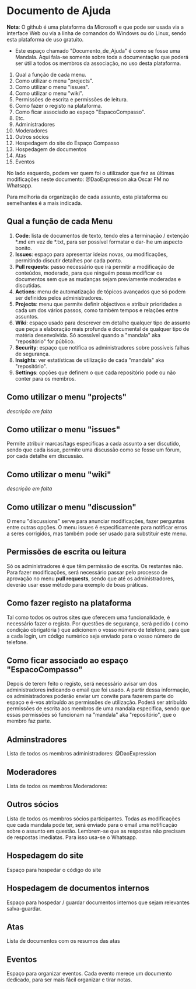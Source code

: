 # Documento de Ajuda

**Nota**: O github é uma plataforma da Microsoft e que pode ser usada via a interface Web ou via a linha de comandos do Windows ou do Linux, sendo esta plataforma de uso gratuito. 

- Este espaço chamado "Documento_de_Ajuda" é como se fosse uma Mandala. Aqui fala-se somente sobre toda a documentação que poderá ser útil a todos os membros da associação, no uso desta plataforma.

1. Qual a função de cada menu.
2. Como utilizar o menu "projects".
3. Como utilizar o menu "issues".
4. Como utilizar o menu "wiki".
5. Permissões de escrita e permissões de leitura.
6. Como fazer o registo na plataforma.
7. Como ficar associado ao espaço "EspacoCompasso".
8. Etc.
9. Administradores
10. Moderadores
11. Outros sócios
12. Hospedagem do site do Espaço Compasso
13. Hospedagem de documentos
14. Atas
15. Eventos

No lado esquerdo, podem ver quem foi o utilizador que fez as últimas modificações neste documento: @DaoExpression aka Oscar FM no Whatsapp. 

Para melhoria da organização de cada assunto, esta plataforma ou semelhantes é a mais indicada. 

## Qual a função de cada Menu

1. **Code**: lista de documentos de texto, tendo eles a terminação / extenção *.md em vez de *.txt, para ser possível formatar e dar-lhe um aspecto bonito.
2. **Issues**: espaço para apresentar ideias novas, ou modificações, permitindo discutir detalhes por cada ponto.
3. **Pull requests**: passo necessário que irá permitir a modificação de conteúdos, moderado, para que ninguém possa modificar os documentos sem que as mudanças sejam previamente moderadas e discutidas.
4. **Actions**: menu de automatização de tópicos avançados que só podem ser definidos pelos administradores.
5. **Projects**: menu que permite definir objectivos e atribuir prioridades a cada um dos vários passos, como também tempos e relações entre assuntos.
6. **Wiki**: espaço usado para descrever em detalhe qualquer tipo de assunto que peça a elaboração mais profunda e documental de qualquer tipo de matéria desenvolvida. Só acessível quando a "mandala" aka "repositório" for público.
7. **Security**: espaço que notifica os administradores sobre possíveis falhas de segurança.
8. **Insights**: ver estatísticas de utilização de cada "mandala" aka "repositório".
9. **Settings**: opções que definem o que cada repositório pode ou não conter para os membros.

## Como utilizar o menu "projects"

_descrição em falta_

## Como utilizar o menu "issues" 

Permite atribuir marcas/tags especificas a cada assunto a ser discutido, sendo que cada issue, permite uma discussão como se fosse um fórum, por cada detalhe em discussão.

## Como utilizar o menu "wiki"

_descrição em falta_

## Como utilizar o menu "discussion"

O menu "discussions" serve para anunciar modificações, fazer perguntas entre outras opções. O menu issues é especificamente para notificar erros a seres corrigidos, mas também pode ser usado para substituir este menu. 

## Permissões de escrita ou leitura

Só os administradores é que têm permissão de escrita. Os restantes não. Para fazer modificações, será necessário passar pelo processo de aprovação no menu **pull requests**, sendo que até os administradores, deverão usar esse método para exemplo de boas práticas. 

## Como fazer registo na plataforma

Tal como todos os outros sites que oferecem uma funcionalidade, é necessário fazer o registo. Por questões de segurança, será pedido ( como condição obrigatória ) que adicionem o vosso número de telefone, para que a cada login, um código numérico seja enviado para o vosso número de telefone. 

## Como ficar associado ao espaço "EspacoCompasso"

Depois de terem feito o registo, será necessário avisar um dos administradores indicando o email que foi usado. A partir dessa informação, os administradores poderão enviar um convite para fazerem parte do espaço e é-vos atribuído as permissões de utilização. Poderá ser atribuído permissões de escrita aos membros de uma mandala especifica, sendo que essas permissões só funcionam na "mandala" aka "repositório", que o membro faz parte. 

## Adminstradores

Lista de todos os membros administradores: @DaoExpression 

## Moderadores 

Lista de todos os membros Moderadores: 

## Outros sócios

Lista de todos os membros sócios participantes. 
Todas as modificações que cada mandala pode ter, será enviado para o email uma notificação sobre o assunto em questão. 
Lembrem-se que as respostas não precisam de respostas imediatas. Para isso usa-se o Whatsapp.

## Hospedagem do site

Espaço para hospedar o código do site 

## Hospedagem de documentos internos

Espaço para hospedar / guardar documentos internos que sejam relevantes salva-guardar. 

## Atas

Lista de documentos com os resumos das atas

## Eventos

Espaço para organizar eventos. Cada evento merece um documento dedicado, para ser mais fácil organizar e tirar notas. 
